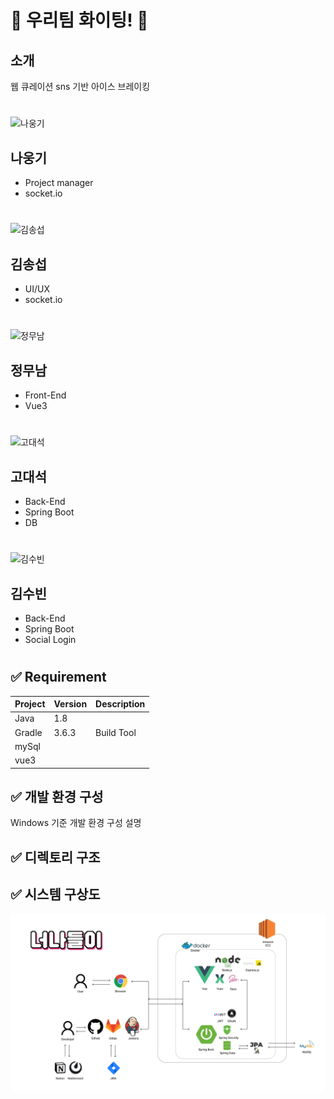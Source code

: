 # 🐳 우리팀 화이팅! :penguin:

## 소개

웹 큐레이션 sns 기반 아이스 브레이킹

#

![나웅기](./img/kiii)

## 나웅기

- Project manager
- socket.io

#

![김송섭](./img/song)

## 김송섭

- UI/UX
- socket.io

#

![정무남](./img/moo)

## 정무남

- Front-End
- Vue3

#

![고대석](./img/goo)

## 고대석

- Back-End
- Spring Boot
- DB

#

![김수빈](./img/suu)

## 김수빈

- Back-End
- Spring Boot
- Social Login

#

## ✅ Requirement

| Project | Version | Description |
| ------- | ------- | ----------- |
| Java    | 1.8     |             |
| Gradle  | 3.6.3   | Build Tool  |
| mySql   |         |             |
| vue3    |         |             |

## ✅ 개발 환경 구성

Windows 기준 개발 환경 구성 설명

## ✅ 디렉토리 구조

## ✅ 시스템 구상도

![시스템구상도](./img/%EC%8B%9C%EC%8A%A4%ED%85%9C%EA%B5%AC%EC%83%81%EB%8F%84_%EB%84%88%EB%82%98%EB%93%A4%EC%9D%B4.png)
